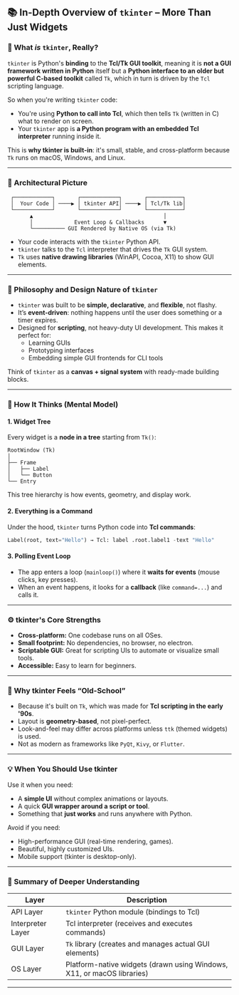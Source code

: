 
## 📚 In-Depth Overview of `tkinter` – More Than Just Widgets

### 🧠 What *is* `tkinter`, Really?

`tkinter` is Python's **binding** to the **Tcl/Tk GUI toolkit**, meaning it is **not a GUI framework written in Python** itself but a **Python interface to an older but powerful C-based toolkit** called `Tk`, which in turn is driven by the `Tcl` scripting language.

So when you're writing `tkinter` code:
- You're using **Python to call into Tcl**, which then tells `Tk` (written in C) what to render on screen.
- Your `tkinter` app is **a Python program with an embedded Tcl interpreter** running inside it.

This is **why tkinter is built-in**: it's small, stable, and cross-platform because `Tk` runs on macOS, Windows, and Linux.

---

### 🧩 Architectural Picture

```text
 ┌────────────┐       ┌────────────┐       ┌───────────┐
 │  Your Code │ ────▶ │ tkinter API│ ────▶ │ Tcl/Tk lib│
 └────────────┘       └────────────┘       └───────────┘
       ▲                                         │
       │             Event Loop & Callbacks      ▼
       └────────── GUI Rendered by Native OS (via Tk)
```

- Your code interacts with the `tkinter` Python API.
- `tkinter` talks to the `Tcl` interpreter that drives the `Tk` GUI system.
- `Tk` uses **native drawing libraries** (WinAPI, Cocoa, X11) to show GUI elements.

---

### 🧬 Philosophy and Design Nature of `tkinter`

- `tkinter` was built to be **simple, declarative**, and **flexible**, not flashy.
- It’s **event-driven**: nothing happens until the user does something or a timer expires.
- Designed for **scripting**, not heavy-duty UI development. This makes it perfect for:
  - Learning GUIs
  - Prototyping interfaces
  - Embedding simple GUI frontends for CLI tools

Think of `tkinter` as a **canvas + signal system** with ready-made building blocks.

---

### 🧠 How It Thinks (Mental Model)

#### 1. **Widget Tree**
Every widget is a **node in a tree** starting from `Tk()`:
```text
RootWindow (Tk)
│
├── Frame
│   ├── Label
│   └── Button
└── Entry
```
This tree hierarchy is how events, geometry, and display work.

#### 2. **Everything is a Command**
Under the hood, `tkinter` turns Python code into **Tcl commands**:
```python
Label(root, text="Hello") → Tcl: label .root.label1 -text "Hello"
```

#### 3. **Polling Event Loop**
- The app enters a loop (`mainloop()`) where it **waits for events** (mouse clicks, key presses).
- When an event happens, it looks for a **callback** (like `command=...`) and calls it.

---

### ⚙️ tkinter's Core Strengths

- **Cross-platform:** One codebase runs on all OSes.
- **Small footprint:** No dependencies, no browser, no electron.
- **Scriptable GUI:** Great for scripting UIs to automate or visualize small tools.
- **Accessible:** Easy to learn for beginners.

---

### 🧱 Why tkinter Feels “Old-School”

- Because it's built on `Tk`, which was made for **Tcl scripting in the early '90s**.
- Layout is **geometry-based**, not pixel-perfect.
- Look-and-feel may differ across platforms unless `ttk` (themed widgets) is used.
- Not as modern as frameworks like `PyQt`, `Kivy`, or `Flutter`.

---

### 💡 When You Should Use tkinter

Use it when you need:
- A **simple UI** without complex animations or layouts.
- A quick **GUI wrapper around a script or tool**.
- Something that **just works** and runs anywhere with Python.

Avoid if you need:
- High-performance GUI (real-time rendering, games).
- Beautiful, highly customized UIs.
- Mobile support (tkinter is desktop-only).

---

### 🎯 Summary of Deeper Understanding

| Layer           | Description |
|------------------|-------------|
| API Layer        | `tkinter` Python module (bindings to Tcl) |
| Interpreter Layer| Tcl interpreter (receives and executes commands) |
| GUI Layer        | `Tk` library (creates and manages actual GUI elements) |
| OS Layer         | Platform-native widgets (drawn using Windows, X11, or macOS libraries) |

---
